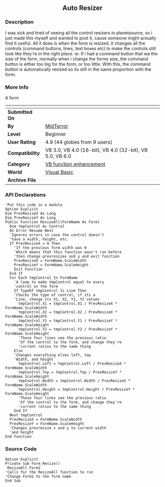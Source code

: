 ﻿<div align="center">

## Auto Resizer


</div>

### Description

I was sick and tired of seeing all the control resizers in planetsource, so i just made this myself and wanted to post it, cause someone might actually find it useful. All it does is when the form is resized, it changes all the controls (command buttons, lines, text boxes etc) to make the controls still look like they're in the right place. ie: If i had a command button that wa the size of the form, normally when i change the forms size, the command button is either too big for the form, or too little. With this, the command button is automatically resized so its still in the same proportion with the form.
 
### More Info
 
A form


<span>             |<span>
---                |---
**Submitted On**   |
**By**             |[MidTerror](https://github.com/Planet-Source-Code/PSCIndex/blob/master/ByAuthor/midterror.md)
**Level**          |Beginner
**User Rating**    |4.9 (44 globes from 9 users)
**Compatibility**  |VB 3\.0, VB 4\.0 \(16\-bit\), VB 4\.0 \(32\-bit\), VB 5\.0, VB 6\.0
**Category**       |[VB function enhancement](https://github.com/Planet-Source-Code/PSCIndex/blob/master/ByCategory/vb-function-enhancement__1-25.md)
**World**          |[Visual Basic](https://github.com/Planet-Source-Code/PSCIndex/blob/master/ByWorld/visual-basic.md)
**Archive File**   |[](https://github.com/Planet-Source-Code/midterror-auto-resizer__1-5079/archive/master.zip)

### API Declarations

```
'Put this code in a module
Option Explicit
Dim PrevResizeX As Long
Dim PrevResizeY As Long
Public Function ResizeAll(FormName As Form)
  Dim tmpControl As Control
  On Error Resume Next
  'Ignores errors in case the control doesn't
  'have a width, height, etc.
  If PrevResizeX = 0 Then
    'If the previous form width was 0
    'Which means that this function wasn't run before
    'then change prevresizex and y and exit function
    PrevResizeX = FormName.ScaleWidth
    PrevResizeY = FormName.ScaleHeight
    Exit Function
  End If
  For Each tmpControl In FormName
    'A loop to make tmpControl equal to every
    'control on the form
    If TypeOf tmpControl Is Line Then
    'Checks the type of control, if its a
    'Line, change its X1, X2, Y1, Y2 values
      tmpControl.X1 = tmpControl.X1 / PrevResizeX * FormName.ScaleWidth
      tmpControl.X2 = tmpControl.X2 / PrevResizeX * FormName.ScaleWidth
      tmpControl.Y1 = tmpControl.Y1 / PrevResizeY * FormName.ScaleHeight
      tmpControl.Y2 = tmpControl.Y2 / PrevResizeY * FormName.ScaleHeight
      'These four lines see the previous ratio
      'Of the control to the form, and change they're
      'current ratios to the same thing
    Else
    'Changes everything elses left, top
    'Width, and height
      tmpControl.Left = tmpControl.Left / PrevResizeX * FormName.ScaleWidth
      tmpControl.Top = tmpControl.Top / PrevResizeY * FormName.ScaleHeight
      tmpControl.Width = tmpControl.Width / PrevResizeX * FormName.ScaleWidth
      tmpControl.Height = tmpControl.Height / PrevResizeY * FormName.ScaleHeight
      'These four lines see the previous ratio
      'Of the control to the form, and change they're
      'current ratios to the same thing
    End If
  Next tmpControl
  PrevResizeX = FormName.ScaleWidth
  PrevResizeY = FormName.ScaleHeight
  'Changes prevresize x and y to current width
  'and height
End Function
```


### Source Code

```
Option Explicit
Private Sub Form_Resize()
 ResizeAll Form1
'Calls for the ResizeAll function to run
'Change Form1 to the form name
End Sub
```

